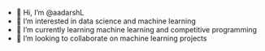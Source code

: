 - 👋 Hi, I’m @aadarshL
- 👀 I’m interested in data science and machine learning
- 🌱 I’m currently learning machine learning and competitive programming
- 💞️ I’m looking to collaborate on machine learning projects

<!---
aadarshL/aadarshL is a ✨ special ✨ repository because its `README.md` (this file) appears on your GitHub profile.
You can click the Preview link to take a look at your changes.
--->
